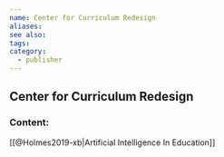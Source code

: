 ```yaml
---
name: Center for Curriculum Redesign
aliases:
see also:
tags:
category:
  - publisher
---
```


## Center for Curriculum Redesign

### Content:
[[@Holmes2019-xb|Artificial Intelligence In Education]]